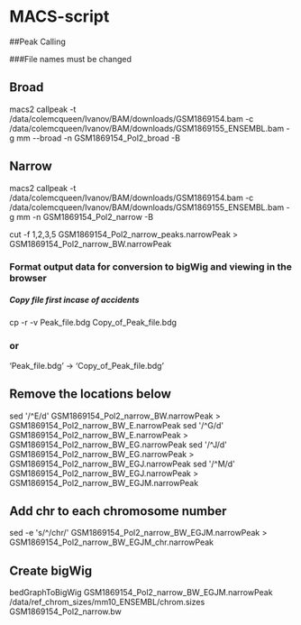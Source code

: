 # MACS-script

##Peak Calling

###File names must be changed

## Broad
macs2 callpeak -t /data/colemcqueen/Ivanov/BAM/downloads/GSM1869154.bam -c /data/colemcqueen/Ivanov/BAM/downloads/GSM1869155_ENSEMBL.bam -g mm --broad -n GSM1869154_Pol2_broad -B

## Narrow

macs2 callpeak -t /data/colemcqueen/Ivanov/BAM/downloads/GSM1869154.bam -c /data/colemcqueen/Ivanov/BAM/downloads/GSM1869155_ENSEMBL.bam -g mm -n GSM1869154_Pol2_narrow -B

cut -f 1,2,3,5 GSM1869154_Pol2_narrow_peaks.narrowPeak > GSM1869154_Pol2_narrow_BW.narrowPeak

### Format output data for conversion to bigWig and viewing in the browser
##### Copy file first incase of accidents
cp -r -v  Peak_file.bdg  Copy_of_Peak_file.bdg
### or
‘Peak_file.bdg’ -> ‘Copy_of_Peak_file.bdg’

## Remove the locations below

sed '/^E/d' GSM1869154_Pol2_narrow_BW.narrowPeak > GSM1869154_Pol2_narrow_BW_E.narrowPeak
sed '/^G/d' GSM1869154_Pol2_narrow_BW_E.narrowPeak > GSM1869154_Pol2_narrow_BW_EG.narrowPeak
sed '/^J/d' GSM1869154_Pol2_narrow_BW_EG.narrowPeak > GSM1869154_Pol2_narrow_BW_EGJ.narrowPeak
sed '/^M/d' GSM1869154_Pol2_narrow_BW_EGJ.narrowPeak > GSM1869154_Pol2_narrow_BW_EGJM.narrowPeak

## Add chr to each chromosome number

sed -e 's/^/chr/' GSM1869154_Pol2_narrow_BW_EGJM.narrowPeak > GSM1869154_Pol2_narrow_BW_EGJM_chr.narrowPeak

## Create bigWig
bedGraphToBigWig GSM1869154_Pol2_narrow_BW_EGJM.narrowPeak /data/ref_chrom_sizes/mm10_ENSEMBL/chrom.sizes GSM1869154_Pol2_narrow.bw
